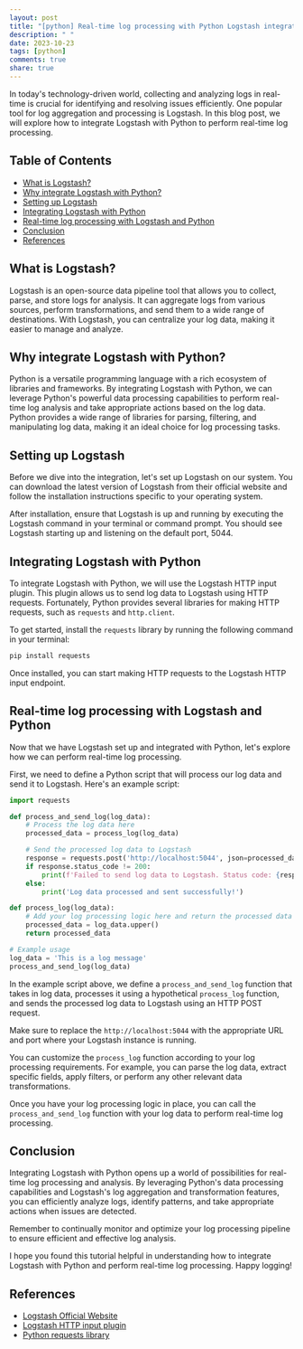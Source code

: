 ```yaml
---
layout: post
title: "[python] Real-time log processing with Python Logstash integration"
description: " "
date: 2023-10-23
tags: [python]
comments: true
share: true
---
```


In today's technology-driven world, collecting and analyzing logs in real-time is crucial for identifying and resolving issues efficiently. One popular tool for log aggregation and processing is Logstash. In this blog post, we will explore how to integrate Logstash with Python to perform real-time log processing.

## Table of Contents
- [What is Logstash?](#what-is-logstash)
- [Why integrate Logstash with Python?](#why-integrate-logstash-with-python)
- [Setting up Logstash](#setting-up-logstash)
- [Integrating Logstash with Python](#integrating-logstash-with-python)
- [Real-time log processing with Logstash and Python](#real-time-log-processing)
- [Conclusion](#conclusion)
- [References](#references)

## What is Logstash? 

Logstash is an open-source data pipeline tool that allows you to collect, parse, and store logs for analysis. It can aggregate logs from various sources, perform transformations, and send them to a wide range of destinations. With Logstash, you can centralize your log data, making it easier to manage and analyze.

## Why integrate Logstash with Python?

Python is a versatile programming language with a rich ecosystem of libraries and frameworks. By integrating Logstash with Python, we can leverage Python's powerful data processing capabilities to perform real-time log analysis and take appropriate actions based on the log data. Python provides a wide range of libraries for parsing, filtering, and manipulating log data, making it an ideal choice for log processing tasks.

## Setting up Logstash

Before we dive into the integration, let's set up Logstash on our system. You can download the latest version of Logstash from their official website and follow the installation instructions specific to your operating system.

After installation, ensure that Logstash is up and running by executing the Logstash command in your terminal or command prompt. You should see Logstash starting up and listening on the default port, 5044.

## Integrating Logstash with Python

To integrate Logstash with Python, we will use the Logstash HTTP input plugin. This plugin allows us to send log data to Logstash using HTTP requests. Fortunately, Python provides several libraries for making HTTP requests, such as `requests` and `http.client`.

To get started, install the `requests` library by running the following command in your terminal:

```python
pip install requests
```

Once installed, you can start making HTTP requests to the Logstash HTTP input endpoint.

## Real-time log processing with Logstash and Python

Now that we have Logstash set up and integrated with Python, let's explore how we can perform real-time log processing.

First, we need to define a Python script that will process our log data and send it to Logstash. Here's an example script:

```python
import requests

def process_and_send_log(log_data):
    # Process the log data here
    processed_data = process_log(log_data)

    # Send the processed log data to Logstash
    response = requests.post('http://localhost:5044', json=processed_data)
    if response.status_code != 200:
        print(f'Failed to send log data to Logstash. Status code: {response.status_code}')
    else:
        print('Log data processed and sent successfully!')

def process_log(log_data):
    # Add your log processing logic here and return the processed data
    processed_data = log_data.upper()
    return processed_data

# Example usage
log_data = 'This is a log message'
process_and_send_log(log_data)
```

In the example script above, we define a `process_and_send_log` function that takes in log data, processes it using a hypothetical `process_log` function, and sends the processed log data to Logstash using an HTTP POST request.

Make sure to replace the `http://localhost:5044` with the appropriate URL and port where your Logstash instance is running.

You can customize the `process_log` function according to your log processing requirements. For example, you can parse the log data, extract specific fields, apply filters, or perform any other relevant data transformations.

Once you have your log processing logic in place, you can call the `process_and_send_log` function with your log data to perform real-time log processing.

## Conclusion

Integrating Logstash with Python opens up a world of possibilities for real-time log processing and analysis. By leveraging Python's data processing capabilities and Logstash's log aggregation and transformation features, you can efficiently analyze logs, identify patterns, and take appropriate actions when issues are detected.

Remember to continually monitor and optimize your log processing pipeline to ensure efficient and effective log analysis.

I hope you found this tutorial helpful in understanding how to integrate Logstash with Python and perform real-time log processing. Happy logging!

## References

- [Logstash Official Website](https://www.elastic.co/logstash)
- [Logstash HTTP input plugin](https://www.elastic.co/guide/en/logstash/current/plugins-outputs-http.html)
- [Python requests library](https://requests.readthedocs.io/en/latest/index.html)